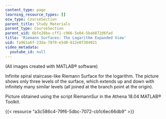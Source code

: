 ```yaml
---
content_type: page
learning_resource_types: []
ocw_type: CourseSection
parent_title: Study Materials
parent_type: CourseSection
parent_uid: 6bfe28ba-cff1-c966-5e04-5bab872d6fad
title: 'Riemann Surfaces: The Logarithm Expanded View'
uid: fa961a6f-23da-78f0-e5d0-612e0f304921
video_metadata:
  youtube_id: null
---
```


(All images created with MATLAB® software)

Infinite spiral staircase-like Riemann Surface for the logarithm. The picture shows only three levels of the surface, which extends up and down with infinitely many similar levels (all joined at the branch point at the origin).

Picture obtained using the script RiemannSur in the Athena 18.04 MATLAB® Toolkit.

{{< resource "a3c586c4-79f6-5dbc-7072-cb1c6ec66db9" >}}